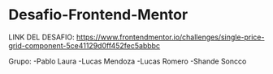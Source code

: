 # Desafio-Frontend-Mentor

LINK DEL DESAFIO: https://www.frontendmentor.io/challenges/single-price-grid-component-5ce41129d0ff452fec5abbbc



Grupo: 
-Pablo Laura
-Lucas Mendoza
-Lucas Romero
-Shande Soncco
